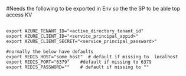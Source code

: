 #Needs the following to be exported in Env so the the SP to be able top access KV
##
```
export AZURE_TENANT_ID="<active_directory_tenant_id"
export AZURE_CLIENT_ID="<service_principal_appid>"
export AZURE_CLIENT_SECRET="<service_principal_password>"

#normally the below have defaults
export REDIS_HOST="some_host"  # default if missing to  localhost 
export REDIS_PORT="6379"    #default if missing to 6379
export REDIS_PASSWORD=""    # default if missing to ""
```